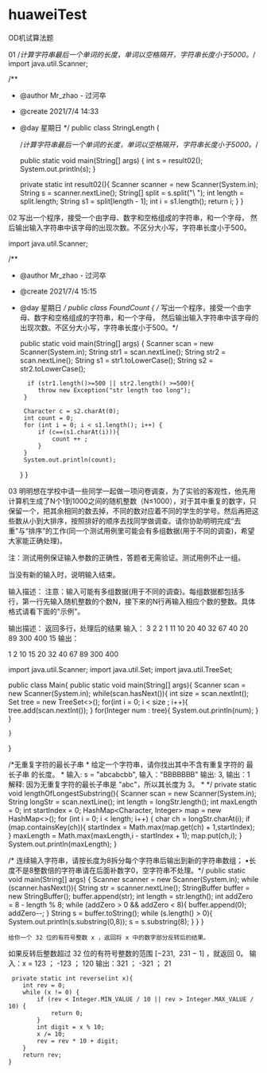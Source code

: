 # huaweiTest
OD机试算法题

01 /*计算字符串最后一个单词的长度，单词以空格隔开，字符串长度小于5000。*/
import java.util.Scanner;

/**
 * @author Mr_zhao - 过河卒
 * @create 2021/7/4 14:33
 * @day 星期日
 */
public class StringLength {

    /*计算字符串最后一个单词的长度，单词以空格隔开，字符串长度小于5000。*/

    public static void main(String[] args) {
        int  s = result02();
        System.out.println(s);
    }

    private static int result02(){
        Scanner scanner = new Scanner(System.in);
        String s = scanner.nextLine();
        String[] split = s.split("\\ ");
        int length = split.length;
        String s1 = split[length - 1];
        int i = s1.length();
        return i;
    }
}

02  写出一个程序，接受一个由字母、数字和空格组成的字符串，和一个字母，
    然后输出输入字符串中该字母的出现次数。不区分大小写，字符串长度小于500。
    
import java.util.Scanner;

/**
 * @author Mr_zhao - 过河卒
 * @create 2021/7/4 15:15
 * @day 星期日
 */
public class FoundCount {
/*
    写出一个程序，接受一个由字母、数字和空格组成的字符串，和一个字母，
    然后输出输入字符串中该字母的出现次数。不区分大小写，字符串长度小于500。*/

    public static void main(String[] args) {
        Scanner scan = new Scanner(System.in);
        String str1 = scan.nextLine();
        String str2 = scan.nextLine();
        String s1 = str1.toLowerCase();
        String s2 = str2.toLowerCase();
        
         if (str1.length()>=500 || str2.length() >=500){
            throw new Exception("str length too long");
        }

        Character c = s2.charAt(0);
        int count = 0;
        for (int i = 0; i < s1.length(); i++) {
            if (c==(s1.charAt(i))){
                count ++ ;
            }
        }
        System.out.println(count);
    }
}

03 明明想在学校中请一些同学一起做一项问卷调查，为了实验的客观性，他先用计算机生成了N个1到1000之间的随机整数（N≤1000），对于其中重复的数字，只保留一个，把其余相同的数去掉，不同的数对应着不同的学生的学号。然后再把这些数从小到大排序，按照排好的顺序去找同学做调查。请你协助明明完成“去重”与“排序”的工作(同一个测试用例里可能会有多组数据(用于不同的调查)，希望大家能正确处理)。


注：测试用例保证输入参数的正确性，答题者无需验证。测试用例不止一组。

当没有新的输入时，说明输入结束。

输入描述：
注意：输入可能有多组数据(用于不同的调查)。每组数据都包括多行，第一行先输入随机整数的个数N，接下来的N行再输入相应个数的整数。具体格式请看下面的"示例"。

输出描述：
返回多行，处理后的结果
输入：
3
2
2
1
11
10
20
40
32
67
40
20
89
300
400
15
输出：

1
2
10
15
20
32
40
67
89
300
400

import java.util.Scanner;
import java.util.Set;
import java.util.TreeSet;

public class Main{
    public static void main(String[] args){
        Scanner scan = new Scanner(System.in);
        while(scan.hasNext()){
            int size = scan.nextInt();
            Set<Integer> tree = new TreeSet<>();
            for(int i = 0; i < size ; i++){
                tree.add(scan.nextInt());
            }
            for(Integer num : tree){
                System.out.println(num);
            }
        }
        
        
    }
}
                                                 
 /*无重复字符的最长子串
    * 给定一个字符串，请你找出其中不含有重复字符的 最长子串 的长度。
    * 输入: s = "abcabcbb", 输入："BBBBBBB"
      输出: 3,              输出：1  
      解释: 因为无重复字符的最长子串是 "abc"，所以其长度为 3。
    * */
    private static void lengthOfLongestSubstring(){
    Scanner scan = new Scanner(System.in);
        String longStr = scan.nextLine();
        int length = longStr.length();
        int maxLength = 0;
        int startIndex = 0;
        HashMap<Character, Integer> map = new HashMap<>();
        for (int i = 0; i < length; i++) {
            char ch = longStr.charAt(i);
            if (map.containsKey(ch)){
                startIndex = Math.max(map.get(ch) + 1,startIndex);
            }
            maxLength = Math.max(maxLength,i - startIndex + 1);
            map.put(ch,i);
        }
        System.out.println(maxLength);
    }
                                                              
  /*  连续输入字符串，请按长度为8拆分每个字符串后输出到新的字符串数组；
•长度不是8整数倍的字符串请在后面补数字0，空字符串不处理。*/
public static void main(String[] args) {
        Scanner scanner = new Scanner(System.in);
        while (scanner.hasNext()){
            String str = scanner.nextLine();
            StringBuffer buffer = new StringBuffer();
            buffer.append(str);
            int length = str.length();
            int addZero = 8 - length % 8;
            while (addZero > 0 && addZero < 8){
                buffer.append(0);
                addZero--;
            }
            String s = buffer.toString();
            while (s.length() > 0){
                System.out.println(s.substring(0,8));
                 s = s.substring(8);
            }
        }
    }
    
    给你一个 32 位的有符号整数 x ，返回将 x 中的数字部分反转后的结果。

如果反转后整数超过 32 位的有符号整数的范围 [−231,  231 − 1] ，就返回 0。
    输入：x = 123 ； -123 ；  120 
    输出：321     ； -321 ；  21
    
     private static int reverse(int x){
        int rev = 0;
        while (x != 0) {
            if (rev < Integer.MIN_VALUE / 10 || rev > Integer.MAX_VALUE / 10) {
                return 0;
            }
            int digit = x % 10;
            x /= 10;
            rev = rev * 10 + digit;
        }
        return rev;
    }
                                                              
